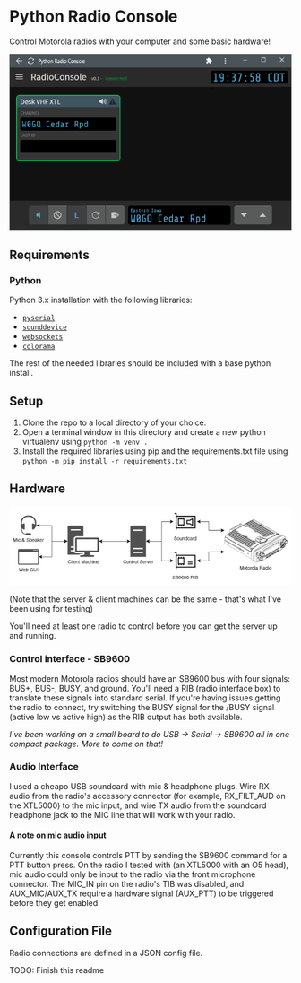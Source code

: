# Python Radio Console
Control Motorola radios with your computer and some basic hardware!

![Console Screenshot](/media/window-screenshot.png)

## Requirements
### Python
Python 3.x installation with the following libraries:
* [`pyserial`](https://pythonhosted.org/pyserial)
* [`sounddevice`](https://python-sounddevice.readthedocs.io)
* [`websockets`](https://websockets.readthedocs.io)
* [`colorama`](https://pypi.org/project/colorama)

The rest of the needed libraries should be included with a base python install.

## Setup
1. Clone the repo to a local directory of your choice. 
2. Open a terminal window in this directory and create a new python virtualenv using `python -m venv .`
3. Install the required libraries using pip and the requirements.txt file using `python -m pip install -r requirements.txt`

## Hardware
![Hardware Block Diagram](/media/console-hardware-diagram.png)

(Note that the server & client machines can be the same - that's what I've been using for testing)

You'll need at least one radio to control before you can get the server up and running.

### Control interface - SB9600
Most modern Motorola radios should have an SB9600 bus with four signals: BUS+, BUS-, BUSY, and ground. You'll need a RIB (radio interface box) to translate these signals into standard serial. If you're having issues getting the radio to connect, try switching the BUSY signal for the /BUSY signal (active low vs active high) as the RIB output has both available.

*I've been working on a small board to do USB -> Serial -> SB9600 all in one compact package. More to come on that!*

### Audio Interface
I used a cheapo USB soundcard with mic & headphone plugs. Wire RX audio from the radio's accessory connector (for example, RX_FILT_AUD on the XTL5000) to the mic input, and wire TX audio from the soundcard headphone jack to the MIC line that will work with your radio.

#### A note on mic audio input
Currently this console controls PTT by sending the SB9600 command for a PTT button press. On the radio I tested with (an XTL5000 with an O5 head), mic audio could only be input to the radio via the front microphone connector. The MIC_IN pin on the radio's TIB was disabled, and AUX_MIC/AUX_TX require a hardware signal (AUX_PTT) to be triggered before they get enabled.

## Configuration File
Radio connections are defined in a JSON config file.

TODO: Finish this readme
